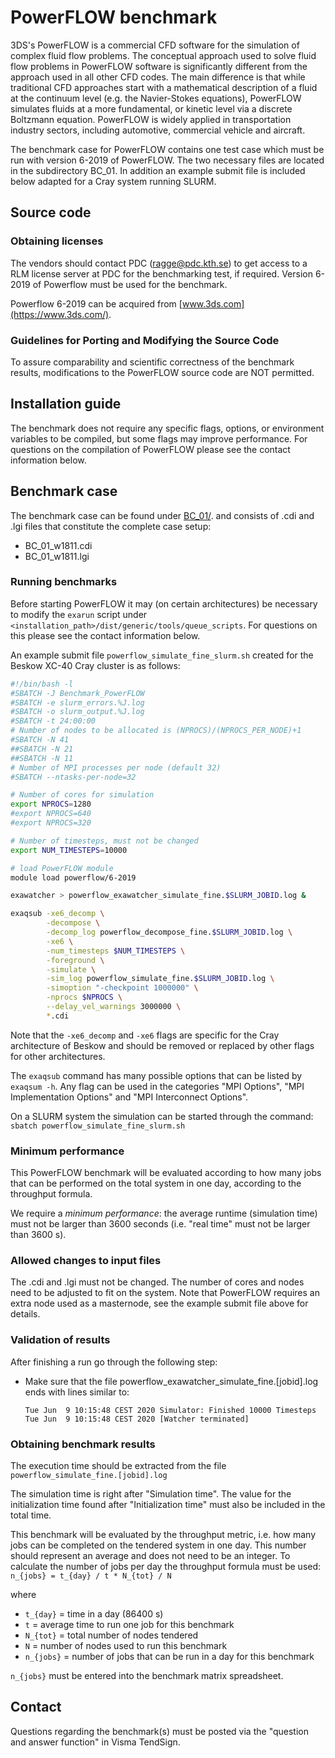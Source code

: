 # PowerFLOW benchmark

3DS's PowerFLOW is a commercial CFD software for the simulation of
complex fluid flow problems. The conceptual approach used to solve
fluid flow problems in PowerFLOW software is significantly different
from the approach used in all other CFD codes. The main difference is
that while traditional CFD approaches start with a mathematical
description of a fluid at the continuum level (e.g. the Navier-Stokes
equations), PowerFLOW simulates fluids at a more fundamental, or
kinetic level via a discrete Boltzmann equation. PowerFLOW is widely
applied in transportation industry sectors, including automotive,
commercial vehicle and aircraft.

The benchmark case for PowerFLOW contains one test case which must
be run with version 6-2019 of PowerFLOW. The two necessary files are
located in the subdirectory BC_01.  In addition an example submit file
is included below adapted for a Cray system running SLURM.

## Source code

### Obtaining licenses

The vendors should contact PDC (ragge@pdc.kth.se) to get access to a
RLM license server at PDC for the benchmarking test, if required. 
Version 6-2019 of Powerflow must be used for the benchmark.

Powerflow 6-2019 can be acquired from [www.3ds.com](https://www.3ds.com/).

### Guidelines for Porting and Modifying the Source Code

To assure comparability and scientific correctness of the benchmark
results, modifications to the PowerFLOW source code are NOT permitted.

## Installation guide

The benchmark does not require any specific flags, options, or
environment variables to be compiled, but some flags may improve 
performance. For questions on the compilation of PowerFLOW please 
see the contact information below.

## Benchmark case

The benchmark case can be found under [BC_01/](./BC_01).
and consists of .cdi and .lgi files that constitute the complete case setup:
- BC_01_w1811.cdi
- BC_01_w1811.lgi

### Running benchmarks

Before starting PowerFLOW it may (on certain architectures) be necessary to 
modify the `exarun` script under `<installation_path>/dist/generic/tools/queue_scripts`. 
For questions on this please see the contact information below.

An example submit file `powerflow_simulate_fine_slurm.sh`
created for the Beskow XC-40 Cray cluster is as follows:

```bash
#!/bin/bash -l
#SBATCH -J Benchmark_PowerFLOW
#SBATCH -e slurm_errors.%J.log
#SBATCH -o slurm_output.%J.log
#SBATCH -t 24:00:00
# Number of nodes to be allocated is (NPROCS)/(NPROCS_PER_NODE)+1
#SBATCH -N 41
##SBATCH -N 21
##SBATCH -N 11
# Number of MPI processes per node (default 32)
#SBATCH --ntasks-per-node=32

# Number of cores for simulation
export NPROCS=1280
#export NPROCS=640
#export NPROCS=320

# Number of timesteps, must not be changed
export NUM_TIMESTEPS=10000

# load PowerFLOW module
module load powerflow/6-2019

exawatcher > powerflow_exawatcher_simulate_fine.$SLURM_JOBID.log &

exaqsub -xe6_decomp \
        -decompose \
        -decomp_log powerflow_decompose_fine.$SLURM_JOBID.log \
        -xe6 \
        -num_timesteps $NUM_TIMESTEPS \
        -foreground \
        -simulate \
        -sim_log powerflow_simulate_fine.$SLURM_JOBID.log \
        -simoption "-checkpoint 1000000" \
        -nprocs $NPROCS \
        --delay_vel_warnings 3000000 \
        *.cdi
```

Note that the `-xe6_decomp` and `-xe6` flags are specific for the 
Cray architecture of Beskow and should be removed or replaced by 
other flags for other architectures. 

The `exaqsub` command has many possible options that can be listed by 
`exaqsum -h`. Any flag can be used in the categories 
"MPI Options", "MPI Implementation Options" and "MPI Interconnect Options". 

On a SLURM system the simulation can be started through the command:
`sbatch powerflow_simulate_fine_slurm.sh`

### Minimum performance

This PowerFLOW benchmark will be evaluated according to how many jobs
that can be performed on the total system in one day, according to the
throughput formula.

We require a *minimum performance*: the average runtime (simulation
time) must not be larger than 3600 seconds (i.e. "real time" must
not be larger than 3600 s).

### Allowed changes to input files

The .cdi and .lgi must not be changed. The number of cores and nodes
need to be adjusted to fit on the system. Note that PowerFLOW requires
an extra node used as a masternode, see the example 
submit file above for details.

### Validation of results

After finishing a run go through the following step:

- Make sure that the file powerflow_exawatcher_simulate_fine.[jobid].log ends
  with lines similar to:
  ```
  Tue Jun  9 10:15:48 CEST 2020 Simulator: Finished 10000 Timesteps
  Tue Jun  9 10:15:48 CEST 2020 [Watcher terminated]
  ```

### Obtaining benchmark results

The execution time should be extracted from the file 
`powerflow_simulate_fine.[jobid].log`

The simulation time is right after "Simulation time". The value for
the initialization time found after "Initialization time" must also
be included in the total time.

This benchmark will be evaluated by the throughput metric, i.e. how
many jobs can be completed on the tendered system in one day. 
This number should represent 
an average and does not need to be an integer.
To calculate the number of jobs per day the throughput formula 
must be used:  
`n_{jobs} = t_{day} / t * N_{tot} / N`

where
- `t_{day}` = time in a day (86400 s)
- `t` = average time to run one job for this benchmark
- `N_{tot}` = total number of nodes tendered
- `N` = number of nodes used to run this benchmark
- `n_{jobs}` = number of jobs that can be run in a day for this benchmark 

`n_{jobs}` must be entered into the benchmark matrix spreadsheet.


## Contact

Questions regarding the benchmark(s) must be posted via the "question and answer function" in Visma TendSign.

